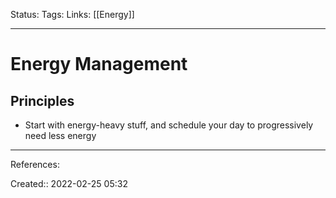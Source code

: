 Status: 
Tags: 
Links: [[Energy]]
___

# Energy Management
## Principles
- Start with energy-heavy stuff, and schedule your day to progressively need less energy
___
References:

Created:: 2022-02-25 05:32
